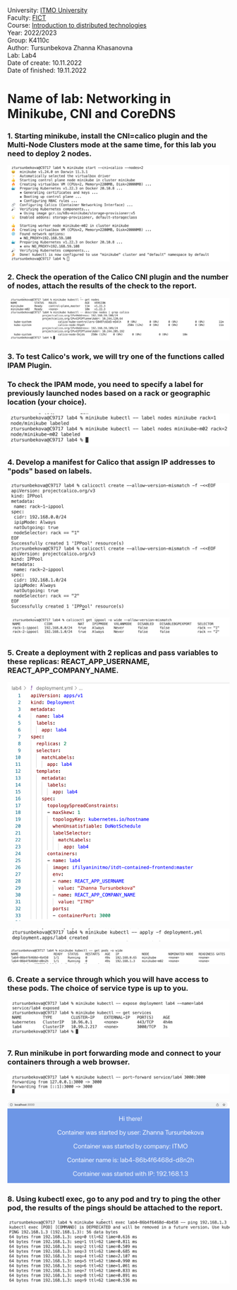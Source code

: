 University: [ITMO University](https://itmo.ru/ru/) <br />
Faculty: [FICT](https://fict.itmo.ru) <br />
Course: [Introduction to distributed technologies](https://github.com/itmo-ict-faculty/introduction-to-distributed-technologies) <br />
Year: 2022/2023 <br />
Group: K4110c <br />
Author: Tursunbekova Zhanna Khasanovna <br />
Lab: Lab4 <br />
Date of create:   10.11.2022 <br />
Date of finished: 19.11.2022 <br />

# Name of lab: Networking in Minikube, CNI and CoreDNS

### 1. Starting minikube, install the CNI=calico plugin and the Multi-Node Clusters mode at the same time, for this lab you need to deploy 2 nodes.
![My Image](images/image1.png)

### 2. Check the operation of the Calico CNI plugin and the number of nodes, attach the results of the check to the report.
![My Image](images/image2.png)

### 3. To test Calico's work, we will try one of the functions called IPAM Plugin. 
###    To check the IPAM mode, you need to specify a label for previously launched nodes based on a rack or geographic location (your choice).
![My Image](images/image3.png)

### 4. Develop a manifest for Calico that assign IP addresses to "pods" based on labels.
![My Image](images/image4.png)

![My Image](images/image5.png)

### 5. Create a deployment with 2 replicas and pass variables to these replicas: REACT_APP_USERNAME, REACT_APP_COMPANY_NAME.
![My Image](images/image6.png)

![My Image](images/image7.png)

![My Image](images/image8.png)

### 6. Create a service through which you will have access to these pods. The choice of service type is up to you.
![My Image](images/image9.png)

### 7. Run minikube in port forwarding mode and connect to your containers through a web browser.
![My Image](images/image10.png)

![My Image](images/image11.png)

### 8. Using kubectl exec, go to any pod and try to ping the other pod, the results of the pings should be attached to the report.
![My Image](images/image12.png)
